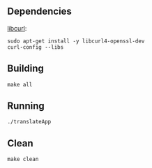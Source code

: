 ## Dependencies

[libcurl](https://curl.se/libcurl/c/http-post.html):

```
sudo apt-get install -y libcurl4-openssl-dev
curl-config --libs
```

## Building

```
make all
```

## Running

```
./translateApp
```

## Clean

```
make clean
```
